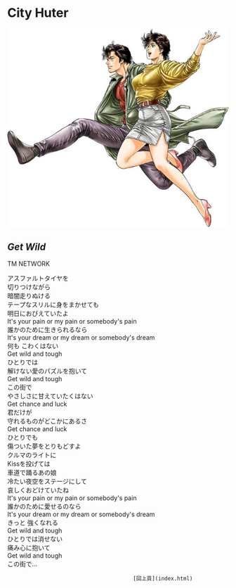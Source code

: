 # City Huter

![City Hunter原作圖](img/ch.jpg)

## *Get Wild*  
TM NETWORK  

アスファルトタイヤを  
切りつけながら  
暗闇走りぬける  
テープなスリルに身をまかせても  
明日におびえていたよ  
It's your pain or my pain or somebody's pain  
誰かのために生きられるなら  
It's your dream or my dream or somebody's dream  
何も こわくはない  
Get wild and tough  
ひとりでは  
解けない愛のパズルを抱いて  
Get wild and tough  
この街で  
やさしさに甘えていたくはない  
Get chance and luck  
君だけが  
守れるものがどこかにあるさ  
Get chance and luck  
ひとりでも  
傷ついた夢をとりもどすよ  
クルマのライトに  
Kissを投げては  
車道で踊るあの娘  
冷たい夜空をステージにして  
哀しくおどけていたね  
It's your pain or my pain or somebody's pain  
誰かのために愛せるのなら  
It's your dream or my dream or somebody's dream  
きっと 強くなれる  
Get wild and tough  
ひとりでは消せない  
痛み心に抱いて  
Get wild and tough  
この街で…  

                                            [回上頁](index.html)